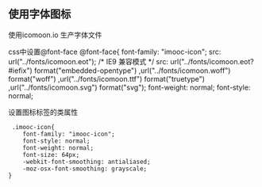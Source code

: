 ## 使用字体图标

使用icomoon.io 生产字体文件

css中设置@font-face
    @font-face{
		font-family: "imooc-icon";
		src: url("../fonts/icomoon.eot"); /* IE9 兼容模式 */
		src: url("../fonts/icomoon.eot?#iefix") format("embedded-opentype")
			 ,url("../fonts/icomoon.woff") format("woff")
			 ,url("../fonts/icomoon.ttf") format("truetype")
			 ,url("../fonts/icomoon.svg") format("svg");
		font-weight: normal;
		font-style: normal;

 设置图标标签的类属性

     .imooc-icon{
		font-family: "imooc-icon";
		font-style: normal;
		font-weight: normal;
		font-size: 64px;
		-webkit-font-smoothing: antialiased;
		-moz-osx-font-smoothing: grayscale;
	}

  
